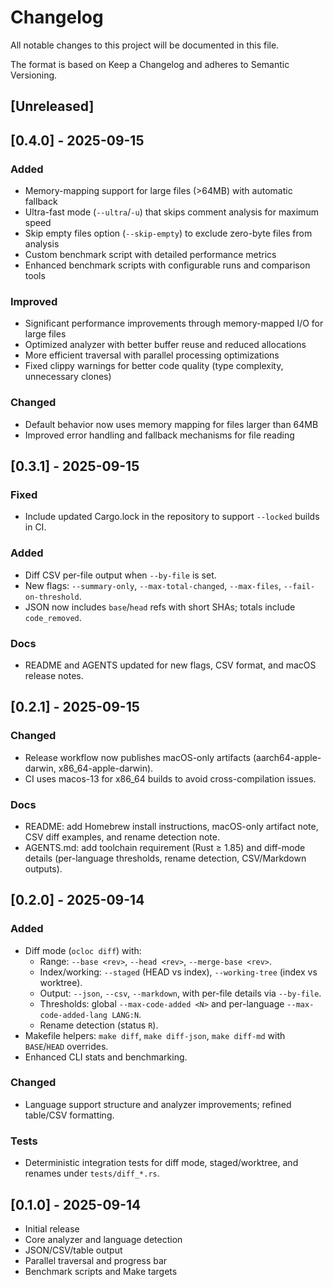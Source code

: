 # Changelog

All notable changes to this project will be documented in this file.

The format is based on Keep a Changelog and adheres to Semantic Versioning.

## [Unreleased]

## [0.4.0] - 2025-09-15

### Added

- Memory-mapping support for large files (>64MB) with automatic fallback
- Ultra-fast mode (`--ultra`/`-u`) that skips comment analysis for maximum speed
- Skip empty files option (`--skip-empty`) to exclude zero-byte files from analysis
- Custom benchmark script with detailed performance metrics
- Enhanced benchmark scripts with configurable runs and comparison tools

### Improved

- Significant performance improvements through memory-mapped I/O for large files
- Optimized analyzer with better buffer reuse and reduced allocations
- More efficient traversal with parallel processing optimizations
- Fixed clippy warnings for better code quality (type complexity, unnecessary clones)

### Changed

- Default behavior now uses memory mapping for files larger than 64MB
- Improved error handling and fallback mechanisms for file reading

## [0.3.1] - 2025-09-15

### Fixed

- Include updated Cargo.lock in the repository to support `--locked` builds in CI.

### Added

- Diff CSV per-file output when `--by-file` is set.
- New flags: `--summary-only`, `--max-total-changed`, `--max-files`, `--fail-on-threshold`.
- JSON now includes `base`/`head` refs with short SHAs; totals include `code_removed`.

### Docs

- README and AGENTS updated for new flags, CSV format, and macOS release notes.

## [0.2.1] - 2025-09-15

### Changed

- Release workflow now publishes macOS-only artifacts (aarch64-apple-darwin, x86_64-apple-darwin).
- CI uses macos-13 for x86_64 builds to avoid cross-compilation issues.

### Docs

- README: add Homebrew install instructions, macOS-only artifact note, CSV diff examples, and rename detection note.
- AGENTS.md: add toolchain requirement (Rust ≥ 1.85) and diff-mode details (per-language thresholds, rename detection, CSV/Markdown outputs).

## [0.2.0] - 2025-09-14

### Added

- Diff mode (`ocloc diff`) with:
  - Range: `--base <rev>`, `--head <rev>`, `--merge-base <rev>`.
  - Index/working: `--staged` (HEAD vs index), `--working-tree` (index vs worktree).
  - Output: `--json`, `--csv`, `--markdown`, with per-file details via `--by-file`.
  - Thresholds: global `--max-code-added <N>` and per-language `--max-code-added-lang LANG:N`.
  - Rename detection (status `R`).
- Makefile helpers: `make diff`, `make diff-json`, `make diff-md` with `BASE`/`HEAD` overrides.
- Enhanced CLI stats and benchmarking.

### Changed

- Language support structure and analyzer improvements; refined table/CSV formatting.

### Tests

- Deterministic integration tests for diff mode, staged/worktree, and renames under `tests/diff_*.rs`.

## [0.1.0] - 2025-09-14

- Initial release
- Core analyzer and language detection
- JSON/CSV/table output
- Parallel traversal and progress bar
- Benchmark scripts and Make targets
